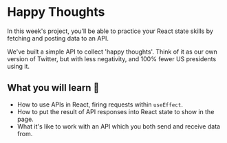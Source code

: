 # Happy Thoughts

In this week's project, you'll be able to practice your React state skills by fetching and posting data to an API.

We've built a simple API to collect 'happy thoughts'. Think of it as our own version of Twitter, but with less negativity, and 100% fewer US presidents using it.

## What you will learn 🧠

- How to use APIs in React, firing requests within `useEffect`.
- How to put the result of API responses into React state to show in the page.
- What it's like to work with an API which you both send and receive data from.
